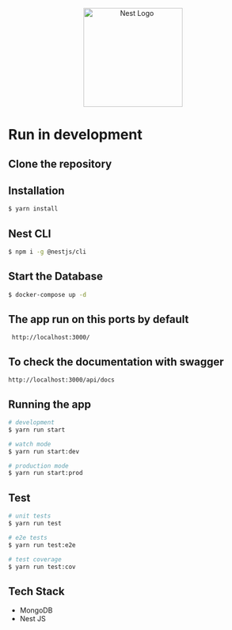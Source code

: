 <p align="center">
  <a href="http://nestjs.com/" target="blank"><img src="https://nestjs.com/img/logo-small.svg" width="200" alt="Nest Logo" /></a>
</p>

# Run in development

## Clone the repository

## Installation

```bash
$ yarn install
```

## Nest CLI

```bash
$ npm i -g @nestjs/cli
```

## Start the Database

```bash
$ docker-compose up -d
```

## The app run on this ports by default

```
 http://localhost:3000/
```

## To check the documentation with swagger

```
http://localhost:3000/api/docs
```

## Running the app

```bash
# development
$ yarn run start

# watch mode
$ yarn run start:dev

# production mode
$ yarn run start:prod
```

## Test

```bash
# unit tests
$ yarn run test

# e2e tests
$ yarn run test:e2e

# test coverage
$ yarn run test:cov
```

## Tech Stack

- MongoDB
- Nest JS
